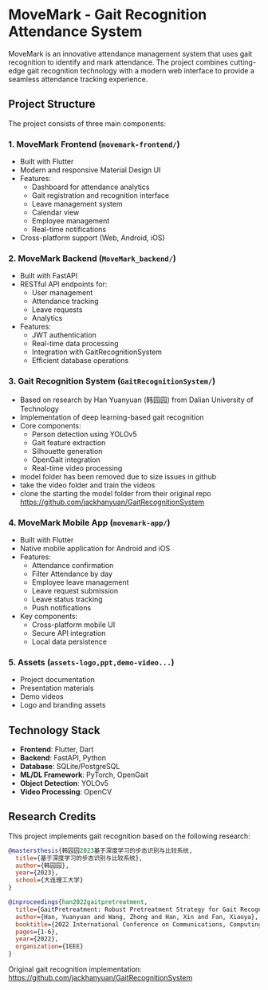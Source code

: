 # MoveMark - Gait Recognition Attendance System

MoveMark is an innovative attendance management system that uses gait recognition to identify and mark attendance. The project combines cutting-edge gait recognition technology with a modern web interface to provide a seamless attendance tracking experience.

## Project Structure

The project consists of three main components:

### 1. MoveMark Frontend (`movemark-frontend/`)
- Built with Flutter
- Modern and responsive Material Design UI
- Features:
  - Dashboard for attendance analytics
  - Gait registration and recognition interface
  - Leave management system
  - Calendar view
  - Employee management
  - Real-time notifications
- Cross-platform support (Web, Android, iOS)

### 2. MoveMark Backend (`MoveMark_backend/`)
- Built with FastAPI
- RESTful API endpoints for:
  - User management
  - Attendance tracking
  - Leave requests
  - Analytics
- Features:
  - JWT authentication
  - Real-time data processing
  - Integration with GaitRecognitionSystem
  - Efficient database operations

### 3. Gait Recognition System (`GaitRecognitionSystem/`)
- Based on research by Han Yuanyuan (韩园园) from Dalian University of Technology
- Implementation of deep learning-based gait recognition
- Core components:
  - Person detection using YOLOv5
  - Gait feature extraction
  - Silhouette generation
  - OpenGait integration
  - Real-time video processing
- model folder has been removed due to size issues in github
- take the video folder and train the videos
- clone the starting the model folder from their original repo     https://github.com/jackhanyuan/GaitRecognitionSystem

### 4. MoveMark Mobile App (`movemark-app/`)
- Built with Flutter
- Native mobile application for Android and iOS
- Features:
  - Attendance confirmation
  - Filter Attendance by day
  - Employee leave management
  - Leave request submission
  - Leave status tracking
  - Push notifications
- Key components:
  - Cross-platform mobile UI
  - Secure API integration
  - Local data persistence


### 5. Assets (`assets-logo,ppt,demo-video...`)
- Project documentation
- Presentation materials
- Demo videos
- Logo and branding assets

## Technology Stack

- **Frontend**: Flutter, Dart
- **Backend**: FastAPI, Python
- **Database**: SQLite/PostgreSQL
- **ML/DL Framework**: PyTorch, OpenGait
- **Object Detection**: YOLOv5
- **Video Processing**: OpenCV

## Research Credits

This project implements gait recognition based on the following research:

```bibtex
@mastersthesis{韩园园2023基于深度学习的步态识别与比较系统,
  title={基于深度学习的步态识别与比较系统},
  author={韩园园},
  year={2023},
  school={大连理工大学}
}

@inproceedings{han2022gaitpretreatment,
  title={GaitPretreatment: Robust Pretreatment Strategy for Gait Recognition},
  author={Han, Yuanyuan and Wang, Zhong and Han, Xin and Fan, Xiaoya},
  booktitle={2022 International Conference on Communications, Computing, Cybersecurity, and Informatics (CCCI)},
  pages={1-6},
  year={2022},
  organization={IEEE}
}
```

Original gait recognition implementation: https://github.com/jackhanyuan/GaitRecognitionSystem